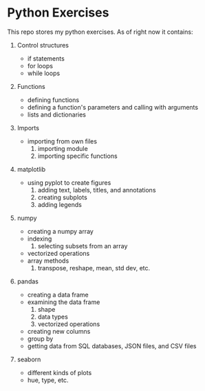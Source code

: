 # Python Exercises
This repo stores my python exercises. As of right now it contains:
1. Control structures
    - if statements
    - for loops
    - while loops

1. Functions
    - defining functions
    - defining a function's parameters and calling with arguments
    - lists and dictionaries

1. Imports
    - importing from own files
        1. importing module
        1. importing specific functions
    
1. matplotlib
    - using pyplot to create figures
        1. adding text, labels, titles, and annotations
        1. creating subplots
        1. adding legends
    
1. numpy
    - creating a numpy array
    - indexing
        1. selecting subsets from an array
    - vectorized operations
    - array methods
        1. transpose, reshape, mean, std dev, etc.

1. pandas
    - creating a data frame
    - examining the data frame
        1. shape
        1. data types
        1. vectorized operations
    - creating new columns
    - group by
    - getting data from SQL databases, JSON files, and CSV files

1. seaborn
    - different kinds of plots
    - hue, type, etc.
    